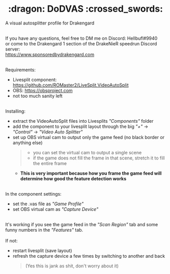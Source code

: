 <h1 align="center">
:dragon: DoDVAS :crossed_swords:
</h1>

A visual autosplitter profile for Drakengard

\
If you have any questions, feel free to DM me on Discord: Hellbufl#9940 \
or come to the Drakengard 1 section of the DrakeNieR speedrun Discord server: \
https://www.sponsoredbydrakengard.com

\
Requirements:
- Livesplit component: https://github.com/ROMaster2/LiveSplit.VideoAutoSplit
- OBS: https://obsproject.com
- not too much sanity left

\
Installing:
- extract the VideoAutoSplit files into Livesplits *"Components"* folder
- add the component to your livesplit layout through the big *"+"* -> *"Control"* -> *"Video Auto Splitter"*
- set up OBS virtual cam to output only the game feed (no black border or anything else)
  > - you can set the virtual cam to output a single scene
  > - if the game does not fill the frame in that scene, stretch it to fill the entire frame
  - **This is very important because how you frame the game feed will determine how good the feature detection works**

\
In the component settings:
- set the .vas file as *"Game Profile"*
- set OBS virtual cam as *"Capture Device"*

\
It's working if you see the game feed in the *"Scan Region"* tab and some funny numbers in the *"Features"* tab.\
\
If not:
- restart livesplit (save layout)
- refresh the capture device a few times by switching to another and back
  > (Yes this is jank as shit, don't worry about it)
